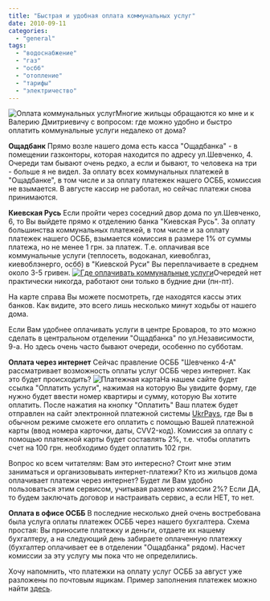 ```yaml
---
title: "Быстрая и удобная оплата коммунальных услуг"
date: 2010-09-11
categories: 
  - "general"
tags: 
  - "водоснабжение"
  - "газ"
  - "осбб"
  - "отопление"
  - "тарифы"
  - "электричество"
---
```


![Оплата коммунальных услуг](http://shevchenko4a.brovary.org/wp-content/uploads/2010/09/oplataSchetov.jpg "Оплата коммунальных услуг")Многие жильцы обращаются ко мне и к Валерию Дмитриевичу с вопросом: где можно удобно и быстро оплатить коммунальные услуги недалеко от дома?

**Ощадбанк** Прямо возле нашего дома есть касса "Ощадбанка" - в помещении газконторы, которая находится по адресу ул.Шевченко, 4. Очереди там бывают очень редко, а если и бывают, то человека на три - больше я не видел. За оплату всех коммунальных платежей в "Ощадбанке", в том числе и за оплату платежек нашего ОСББ, комиссия не взымается. В августе кассир не работал, но сейчас платежи снова принимаются.

**Киевская Русь** Если пройти через соседний двор дома по ул.Шевченко, 6, то Вы выйдете прямо к отделению банка "Киевская Русь". За оплату большинства коммунальных платежей, в том числе и за оплату платежек нашего ОСББ, <!--more-->взымается комиссия в размере 1% от суммы платежа, но не менее 1 грн. за платеж. Т.е. оплачивая все коммунальные услуги (теплосеть, водоканал, киевоблгаз, киевоблэнерго, осбб) в "Киевской Руси" Вы переплачиваете в среднем около 3-5 гривен. [![Где оплачивать коммунальные услуги](http://shevchenko4a.brovary.org/wp-content/uploads/2010/09/PaymentMap-150x150.jpg "Где оплачивать коммунальные услуги")](http://shevchenko4a.brovary.org/wp-content/uploads/2010/09/PaymentMap.jpg)Очередей нет практически никогда, работают они только в будние дни (пн-пт).

На карте справа Вы можете посмотреть, где находятся кассы этих банков. Как видите, это всего лишь несколько минут ходьбы от нашего дома.

Если Вам удобнее оплачивать услуги в центре Броваров, то это можно сделать в центральном отделении "Ощадбанка" по ул.Независимости, 9-а. Но здесь очень часто бывают очереди, особенно по субботам.

**Оплата через интернет** Сейчас правление ОСББ "Шевченко 4-А" рассматривает возможность оплаты услуг ОСББ через интернет. Как это будет происходить? ![Платежная карта](http://shevchenko4a.brovary.org/wp-content/uploads/2010/09/platejnaya_karta.jpg "Платежная карта")На нашем сайте будет ссылка "Оплатить услуги", нажимая на которую Вы увидите форму, где нужно будет ввести номер квартиры и сумму, которую Вы хотите оплатить. После нажатия на кнопку "Оплатить" Ваш платеж будет отправлен на сайт электронной платежной системы [UkrPays](https://ukrpays.com/), где Вы в обычном режиме сможете его оплатить с помощью Вашей платежной карты (ввод номера карточки, даты, CVV2-код). Комиссия за оплату с помощью платежной карты будет составлять 2%, т.е. чтобы оплатить счет на 100 грн. необходимо будет оплатить 102 грн.

Вопрос ко всем читателям: Вам это интересно? Стоит мне этим заниматься и организовывать интернет-платежи? Кто из жильцов дома оплачивает платежи через интернет? Будет ли Вам удобно пользоваться этим сервисом, учитывая размер комиссии 2%? Если ДА, то будем заключать договор и настраивать сервис, а если НЕТ, то нет.

**Оплата в офисе ОСББ** В последние несколько дней очень востребована была услуга оплаты платежек ОСББ через нашего бухгалтера. Схема простая: Вы приносите платежку и деньги, отдаете их нашему бухгалтеру, а на следующий день забираете оплаченную платежку (бухгалтер оплачивает ее в отделении "Ощадбанка" рядом). Насчет комиссии за эту услугу мы пока что не определились.

Хочу напомнить, что платежки на оплату услуг ОСББ за август уже разложены по почтовым ящикам. Пример заполнения платежек можно найти [здесь](http://shevchenko4a.brovary.org/platyejki-podgotovleny/).
